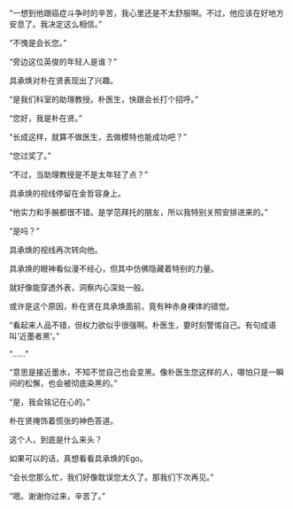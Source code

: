 “一想到他跟癌症斗争时的辛苦，我心里还是不太舒服啊。不过，他应该在好地方安息了。我决定这么相信。”

“不愧是会长您。”

“旁边这位英俊的年轻人是谁？”

具承焕对朴在贤表现出了兴趣。

“是我们科室的助理教授。朴医生，快跟会长打个招呼。”

“您好，我是朴在贤。”

“长成这样，就算不做医生，去做模特也能成功吧？”

“您过奖了。”

“不过，当助理教授是不是太年轻了点？”

具承焕的视线停留在金哲容身上。

“他实力和手腕都很不错。是学范拜托的朋友，所以我特别关照安排进来的。”

“是吗？”

具承焕的视线再次转向他。

具承焕的眼神看似漫不经心，但其中仿佛隐藏着特别的力量。

就好像能穿透外表，洞察内心深处一般。

或许是这个原因，朴在贤在具承焕面前，竟有种赤身裸体的错觉。

“看起来人品不错，但权力欲似乎很强啊。朴医生，要时刻警惕自己。有句成语叫‘近墨者黑’。”

“……”

“意思是接近墨水，不知不觉自己也会变黑。像朴医生您这样的人，哪怕只是一瞬间的松懈，也会被彻底染黑的。”

“是，我会铭记在心的。”

朴在贤掩饰着慌张的神色答道。

这个人，到底是什么来头？

如果可以的话，真想看看具承焕的Ego。

“会长您那么忙，我们好像耽误您太久了。那我们下次再见。”

“嗯。谢谢你过来，辛苦了。”